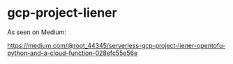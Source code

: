 # gcp-project-liener

As seen on Medium:

https://medium.com/@root_44345/serverless-gcp-project-liener-opentofu-python-and-a-cloud-function-028efc55e56e
